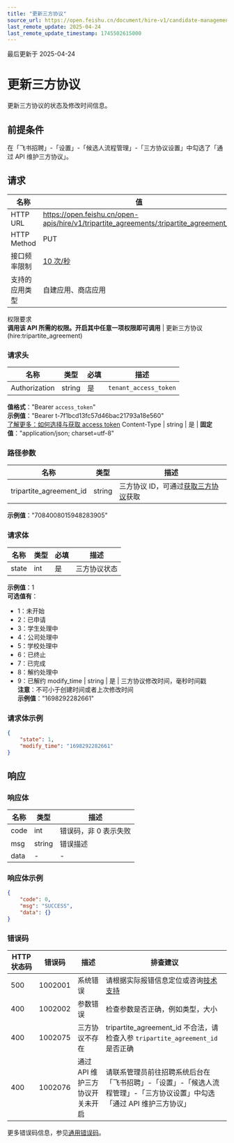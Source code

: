 ```yaml
---
title: "更新三方协议"
source_url: https://open.feishu.cn/document/hire-v1/candidate-management/delivery-process-management/tripartite_agreement/update
last_remote_update: 2025-04-24
last_remote_update_timestamp: 1745502615000
---
```

最后更新于 2025-04-24

# 更新三方协议

更新三方协议的状态及修改时间信息。

## 前提条件
在「飞书招聘」-「设置」-「候选人流程管理」-「三方协议设置」中勾选了「通过 API 维护三方协议」。

## 请求
名称 | 值
---|---
HTTP URL | https://open.feishu.cn/open-apis/hire/v1/tripartite_agreements/:tripartite_agreement_id
HTTP Method | PUT
接口频率限制 | [10 次/秒](https://open.feishu.cn/document/ukTMukTMukTM/uUzN04SN3QjL1cDN)
支持的应用类型 | 自建应用、商店应用
权限要求  
            **调用该 API 所需的权限。开启其中任意一项权限即可调用** | 更新三方协议(hire:tripartite_agreement)

### 请求头

名称 | 类型 | 必填 | 描述
--- | --- | --- | ---
Authorization | string | 是 | `tenant_access_token`  
**值格式**："Bearer `access_token`"  
**示例值**："Bearer t-7f1bcd13fc57d46bac21793a18e560"  
[了解更多：如何选择与获取 access token](https://open.feishu.cn/document/uAjLw4CM/ugTN1YjL4UTN24CO1UjN/trouble-shooting/how-to-choose-which-type-of-token-to-use)
Content-Type | string | 是 | **固定值**："application/json; charset=utf-8"

### 路径参数

名称 | 类型 | 描述
--- | --- | ---
tripartite_agreement_id | string | 三方协议 ID，可通过[获取三方协议](https://open.feishu.cn/document/ukTMukTMukTM/uMzM1YjLzMTN24yMzUjN/hire-v1/tripartite_agreement/list)获取  
**示例值**："7084008015948283905"

### 请求体

名称 | 类型 | 必填 | 描述
--- | --- | --- | ---
state | int | 是 | 三方协议状态  
**示例值**：1  
**可选值有**：  
- 1：未开始  
- 2：已申请  
- 3：学生处理中  
- 4：公司处理中  
- 5：学校处理中  
- 6：已终止  
- 7：已完成  
- 8：解约处理中  
- 9：已解约
modify_time | string | 是 | 三方协议修改时间，毫秒时间戳  
**注意**：不可小于创建时间或者上次修改时间  
**示例值**："1698292282661"

### 请求体示例
```json
{
    "state": 1,
    "modify_time": "1698292282661"
}
```

## 响应

### 响应体

名称 | 类型 | 描述
--- | --- | ---
code | int | 错误码，非 0 表示失败
msg | string | 错误描述
data | \- | \-

### 响应体示例
```json
{
    "code": 0,
    "msg": "SUCCESS",
    "data": {}
}
```

### 错误码

HTTP状态码 | 错误码 | 描述 | 排查建议
--- | --- | --- | ---
500 | 1002001 | 系统错误 | 请根据实际报错信息定位或咨询[技术支持](https://applink.feishu.cn/TLJpeNdW)
400 | 1002002 | 参数错误 | 检查参数是否正确，例如类型，大小
400 | 1002075 | 三方协议不存在 | tripartite_agreement_id 不合法，请检查入参 `tripartite_agreement_id` 是否正确
400 | 1002076 | 通过 API 维护三方协议开关未开启 | 请联系管理员前往招聘系统后台在「飞书招聘」-「设置」-「候选人流程管理」-「三方协议设置」中勾选「通过 API 维护三方协议」

更多错误码信息，参见[通用错误码](https://open.feishu.cn/document/ukTMukTMukTM/ugjM14COyUjL4ITN)。
